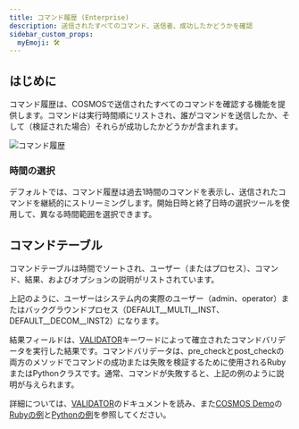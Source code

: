 ```yaml
---
title: コマンド履歴 (Enterprise)
description: 送信されたすべてのコマンド、送信者、成功したかどうかを確認
sidebar_custom_props:
  myEmoji: 🛠️
---
```


## はじめに

コマンド履歴は、COSMOSで送信されたすべてのコマンドを確認する機能を提供します。コマンドは実行時間順にリストされ、誰がコマンドを送信したか、そして（検証された場合）それらが成功したかどうかが含まれます。

![コマンド履歴](/img/command_history/command_history.png)

### 時間の選択

デフォルトでは、コマンド履歴は過去1時間のコマンドを表示し、送信されたコマンドを継続的にストリーミングします。開始日時と終了日時の選択ツールを使用して、異なる時間範囲を選択できます。

## コマンドテーブル

コマンドテーブルは時間でソートされ、ユーザー（またはプロセス）、コマンド、結果、およびオプションの説明がリストされています。

上記のように、ユーザーはシステム内の実際のユーザー（admin、operator）またはバックグラウンドプロセス（DEFAULT\_\_MULTI\_\_INST、DEFAULT\_\_DECOM\_\_INST2）になります。

結果フィールドは、[VALIDATOR](../configuration/command#validator)キーワードによって確立されたコマンドバリデータを実行した結果です。コマンドバリデータは、pre_checkとpost_checkの両方のメソッドでコマンドの成功または失敗を検証するために使用されるRubyまたはPythonクラスです。通常、コマンドが失敗すると、上記の例のように説明が与えられます。

詳細については、[VALIDATOR](../configuration/command#validator)のドキュメントを読み、また[COSMOS Demo](https://github.com/OpenC3/cosmos/tree/main/openc3-cosmos-init/plugins/packages/openc3-cosmos-demo)の[Rubyの例](https://github.com/OpenC3/cosmos/blob/main/openc3-cosmos-init/plugins/packages/openc3-cosmos-demo/targets/INST/lib/inst_cmd_validator.rb)と[Pythonの例](https://github.com/OpenC3/cosmos/blob/main/openc3-cosmos-init/plugins/packages/openc3-cosmos-demo/targets/INST2/lib/inst2_cmd_validator.py)を参照してください。